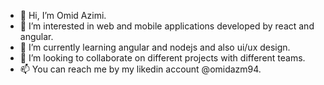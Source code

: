 - 👋 Hi, I’m Omid Azimi.
- 👀 I’m interested in web and mobile applications developed by react and angular.
- 🌱 I’m currently learning angular and nodejs and also ui/ux design.
- 💞️ I’m looking to collaborate on different projects with different teams.
- 📫 You can reach me by my likedin account @omidazm94.

<!---
omidazm94/omidazm94 is a ✨ special ✨ repository because its `README.md` (this file) appears on your GitHub profile.
You can click the Preview link to take a look at your changes.
--->
